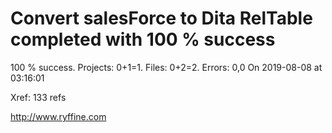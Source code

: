 # Convert salesForce to Dita RelTable completed with 100 % success

100 % success. Projects: 0+1=1.  Files: 0+2=2. Errors: 0,0  On 2019-08-08 at 03:16:01

Xref: 133 refs



http://www.ryffine.com
